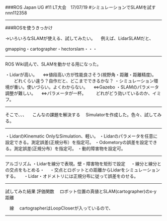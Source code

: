 ###ROS Japan UG #11 LT大会　17/07/19 
#シミュレーションでSLAMを試す
nnn112358

---

###ROSを使うきっかけ 

 →いろいろなSLAMが使える、試してみたい。
　例えば、LidarSLAMだと、

 gmapping・cartographer・hectorslam・・・

---

ROS Wiki読んで、SLAMを動かせる用になった。

・Lidarが高い。
　⇔値段高い方が性能良さそう(視野角・距離・距離精度)。
　　どれくらい違う？自作だと、どこまでできるかな？
・シミュレーション環境が重い。使いづらい。よくわからない。
　⇔Gazebo
・SLAMのパラメータ調整が難しい。
　⇔パラメータが一杯。
　　どれがどう効いているのか、イミフ。

---


そこで、、、
　こんなの課題を解決する
　Simulatorを作成した。色々、試してみる。


---


・LidarのKinematic OnlyなSimulation、軽い。
・Lidarのパラメータを任意に設定できる。測定誤差(正規分布）を指定可。
・Odometoryの誤差を設定できる。測定誤差(正規分布）を指定可。
・動的障害物を設定可。

---


アルゴリズム
 ・Lidarを線分で表現。壁・障害物を矩形で設定
　・線分と線分との交点をもとめる・
　・交点とロボットとの距離からLidarをシミュレーションする。
　・Lidar・オドメトリには正規分布に従って誤差をのせる。

---

試してみた結果
評価関数
　ロボット位置の真値とSLAM(cartographer)のx-y 距離

　線
　cartographerはLoopCloserが入っているので、

---

